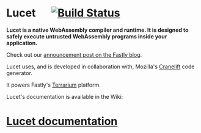 # Lucet &emsp; [![Build Status]][travis]

[Build Status]: https://travis-ci.org/fastly/lucet.svg?branch=master
[travis]: https://travis-ci.org/fastly/lucet

**Lucet is a native WebAssembly compiler and runtime. It is designed
to safely execute untrusted WebAssembly programs inside your application.**

Check out our [announcement post on the Fastly
blog](https://www.fastly.com/blog/announcing-lucet-fastly-native-webassembly-compiler-runtime).

Lucet uses, and is developed in collaboration with, Mozilla's
[Cranelift](http://github.com/cranestation/cranelift) code generator.

It powers Fastly's [Terrarium](https://wasm.fastlylabs.com) platform.

Lucet's documentation is available in the Wiki:

# [Lucet documentation](https://github.com/fastly/lucet/wiki)
